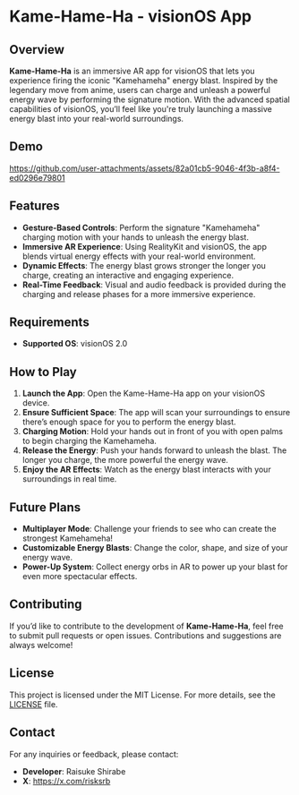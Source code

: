 # Kame-Hame-Ha - visionOS App

## Overview

**Kame-Hame-Ha** is an immersive AR app for visionOS that lets you experience firing the iconic "Kamehameha" energy blast. Inspired by the legendary move from anime, users can charge and unleash a powerful energy wave by performing the signature motion. With the advanced spatial capabilities of visionOS, you’ll feel like you're truly launching a massive energy blast into your real-world surroundings.

## Demo

https://github.com/user-attachments/assets/82a01cb5-9046-4f3b-a8f4-ed0296e79801


## Features

- **Gesture-Based Controls**: Perform the signature "Kamehameha" charging motion with your hands to unleash the energy blast.
- **Immersive AR Experience**: Using RealityKit and visionOS, the app blends virtual energy effects with your real-world environment.
- **Dynamic Effects**: The energy blast grows stronger the longer you charge, creating an interactive and engaging experience.
- **Real-Time Feedback**: Visual and audio feedback is provided during the charging and release phases for a more immersive experience.

## Requirements

- **Supported OS**: visionOS 2.0

## How to Play

1. **Launch the App**: Open the Kame-Hame-Ha app on your visionOS device.
2. **Ensure Sufficient Space**: The app will scan your surroundings to ensure there’s enough space for you to perform the energy blast.
3. **Charging Motion**: Hold your hands out in front of you with open palms to begin charging the Kamehameha.
4. **Release the Energy**: Push your hands forward to unleash the blast. The longer you charge, the more powerful the energy wave.
5. **Enjoy the AR Effects**: Watch as the energy blast interacts with your surroundings in real time.

## Future Plans

- **Multiplayer Mode**: Challenge your friends to see who can create the strongest Kamehameha!
- **Customizable Energy Blasts**: Change the color, shape, and size of your energy wave.
- **Power-Up System**: Collect energy orbs in AR to power up your blast for even more spectacular effects.

## Contributing

If you’d like to contribute to the development of **Kame-Hame-Ha**, feel free to submit pull requests or open issues. Contributions and suggestions are always welcome!

## License

This project is licensed under the MIT License. For more details, see the [LICENSE](LICENSE) file.

## Contact

For any inquiries or feedback, please contact:
- **Developer**: Raisuke Shirabe
- **X**: https://x.com/risksrb
